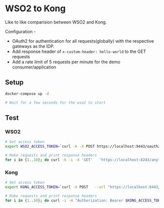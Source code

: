 # WSO2 to Kong

Like to like comparision between WSO2 and Kong.

Configuration - 

- OAuth2 for authentication for all requests(globally) with the respective gateways as the IDP.
- Add response header of `x-custom-header: hello-world` to the GET requests
- Add a rate limit of 5 requests per minute for the demo consumer/application

## Setup

```bash
docker-compose up -d

# Wait for a few seconds for the wso2 to start
```

## Test

### WSO2

```bash
# Get access token
export WSO2_ACCESS_TOKEN=`curl -k -X POST https://localhost:9443/oauth2/token -d "grant_type=client_credentials" -H "Authorization: Basic ekJmSm5DQ2ZZZlBrWDhwNnFRZmVvcmVyMXlNYTpaVTJUQVZLbWREVUVfZVpoVWZIRWpRb3hMaGth" | jq -r .access_token`

# Make requests and print response headers
for i in {1..10}; do curl -k -i -X 'GET'   'https://localhost:8243/anything/1.0.0'   -H 'accept: */*'   -H "Authorization: Bearer $WSO2_ACCESS_TOKEN"; done
```

### Kong

```bash
# Get access token
export KONG_ACCESS_TOKEN=`curl -X POST   --url "https://localhost:8443/anything/oauth2/token"   --data "grant_type=client_credentials"   --data "scope=default"   --data "client_id=zBfJnCCfYfPkX8p6qQfeorer1yMa"   --data "client_secret=ZU2TAVKmdDUE_eZhUfHEjQoxLhka"   --insecure | jq -r .access_token`

# Make requests and print response headers
for i in {1..10}; do curl -i -H "Authorization: Bearer $KONG_ACCESS_TOKEN" http://localhost:8000/anything; done
```
